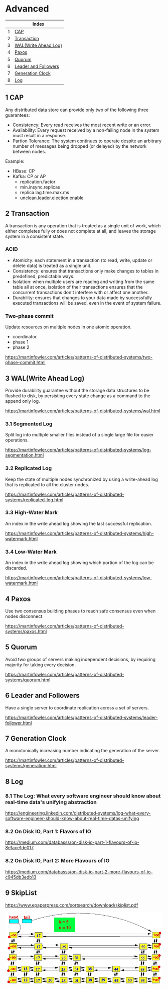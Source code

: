 # Advanced

| |Index|
|---|---|
|1|[CAP](#cap)|
|2|[Transaction](#transaction)|
|3|[WAL(Write Ahead Log)](#wal)|
|4|[Paxos](#paxos)|
|5|[Quorum](#quorum)|
|6|[Leader and Followers](#leader)|
|7|[Generation Clock](#clock)|
|8|[Log](#log)|

## <a id='cap'></a>1 CAP
Any distributed data store can provide only two of the following three guarantees:
- Consistency: Every read receives the most recent write or an error.
- Availability: Every request received by a non-failing node in the system must result in a response.
- Partion Tolerance: The system continues to operate despite an arbitrary number of messages being dropped (or delayed) by the network between nodes.

Example: 
- HBase: CP
- Kafka: CP or AP
  - replication.factor
  - min.insync.replicas
  - replica.lag.time.max.ms
  - unclean.leader.election.enable


## <a id='transaction'></a>2 Transaction
A transaction is any operation that is treated as a single unit of work, which either completes fully or does not complete at all, and leaves the storage system in a consistent state.
### ACID
- Atomicity: each statement in a transaction (to read, write, update or delete data) is treated as a single unit.
- Consistency: ensures that transactions only make changes to tables in predefined, predictable ways.
- Isolation: when multiple users are reading and writing from the same table all at once, isolation of their transactions ensures that the concurrent transactions don't interfere with or affect one another.
- Durability: ensures that changes to your data made by successfully executed transactions will be saved, even in the event of system failure.

### Two-phase commit
Update resources on multiple nodes in one atomic operation.
- coordinator
- phase 1
- phase 2

https://martinfowler.com/articles/patterns-of-distributed-systems/two-phase-commit.html

## <a id='wal'></a>3 WAL(Write Ahead Log)
Provide durability guarantee without the storage data structures to be flushed to disk, by persisting every state change as a command to the append only log.

https://martinfowler.com/articles/patterns-of-distributed-systems/wal.html

### 3.1 Segmented Log
Split log into multiple smaller files instead of a single large file for easier operations.

https://martinfowler.com/articles/patterns-of-distributed-systems/log-segmentation.html

### 3.2 Replicated Log
Keep the state of multiple nodes synchronized by using a write-ahead log that is replicated to all the cluster nodes.

https://martinfowler.com/articles/patterns-of-distributed-systems/replicated-log.html

### 3.3 High-Water Mark
An index in the write ahead log showing the last successful replication.

https://martinfowler.com/articles/patterns-of-distributed-systems/high-watermark.html

### 3.4 Low-Water Mark
An index in the write ahead log showing which portion of the log can be discarded.

https://martinfowler.com/articles/patterns-of-distributed-systems/low-watermark.html

## <a id='paxos'></a>4 Paxos
Use two consensus building phases to reach safe consensus even when nodes disconnect

https://martinfowler.com/articles/patterns-of-distributed-systems/paxos.html

## <a id='quorum'></a>5 Quorum
Avoid two groups of servers making independent decisions, by requiring majority for taking every decision.

https://martinfowler.com/articles/patterns-of-distributed-systems/quorum.html

## <a id='leader'></a>6 Leader and Followers
Have a single server to coordinate replication across a set of servers.

https://martinfowler.com/articles/patterns-of-distributed-systems/leader-follower.html

## <a id='clock'></a>7 Generation Clock
A monotonically increasing number indicating the generation of the server.

https://martinfowler.com/articles/patterns-of-distributed-systems/generation.html

## <a id='log'></a>8 Log

### 8.1 The Log: What every software engineer should know about real-time data's unifying abstraction
https://engineering.linkedin.com/distributed-systems/log-what-every-software-engineer-should-know-about-real-time-datas-unifying

### 8.2 On Disk IO, Part 1: Flavors of IO
https://medium.com/databasss/on-disk-io-part-1-flavours-of-io-8e1ace1de017

### 8.2 On Disk IO, Part 2: More Flavours of IO
https://medium.com/databasss/on-disk-io-part-2-more-flavours-of-io-c945db3edb13

## 9 SkipList

https://www.epaperpress.com/sortsearch/download/skiplist.pdf

![SkipList](https://github.com/barneywill/bigdata_demo/blob/main/imgs/skiplist.jpg)
